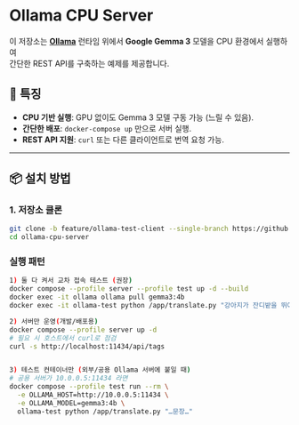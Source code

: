# Ollama CPU Server

이 저장소는 **[Ollama](https://github.com/ollama/ollama)** 런타임 위에서 **Google Gemma 3** 모델을 CPU 환경에서 실행하여  
간단한 REST API를 구축하는 예제를 제공합니다.

## 🚀 특징
- **CPU 기반 실행**: GPU 없이도 Gemma 3 모델 구동 가능 (느릴 수 있음).
- **간단한 배포**: `docker-compose up` 만으로 서버 실행.
- **REST API 지원**: `curl` 또는 다른 클라이언트로 번역 요청 가능.
---

## 📦 설치 방법

### 1. 저장소 클론
```bash
git clone -b feature/ollama-test-client --single-branch https://github.com/jwjung3030/ollama-cpu-server.git
cd ollama-cpu-server

```

### 실행 패턴

```bash
1) 둘 다 켜서 교차 접속 테스트 (권장)
docker compose --profile server --profile test up -d --build
docker exec -it ollama ollama pull gemma3:4b
docker exec -it ollama-test python /app/translate.py "강아지가 잔디밭을 뛰어다닌다."

2) 서버만 운영(개발/배포용)
docker compose --profile server up -d
# 필요 시 호스트에서 curl로 점검
curl -s http://localhost:11434/api/tags


3) 테스트 컨테이너만 (외부/공용 Ollama 서버에 붙일 때)
# 공용 서버가 10.0.0.5:11434 라면
docker compose --profile test run --rm \
  -e OLLAMA_HOST=http://10.0.0.5:11434 \
  -e OLLAMA_MODEL=gemma3:4b \
  ollama-test python /app/translate.py "…문장…"

```
